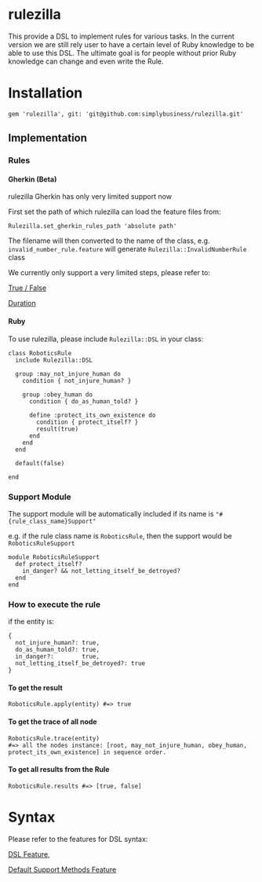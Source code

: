 rulezilla
=========

This provide a DSL to implement rules for various tasks. In the current version we are still rely user to have a certain level of Ruby knowledge to be able to use this DSL. The ultimate goal is for people without prior Ruby knowledge can change and even write the Rule.


# Installation

    gem 'rulezilla', git: 'git@github.com:simplybusiness/rulezilla.git'

## Implementation

### Rules

#### Gherkin (Beta)

rulezilla Gherkin has only very limited support now

First set the path of which rulezilla can load the feature files from:

    Rulezilla.set_gherkin_rules_path 'absolute path'

The filename will then converted to the name of the class, e.g. `invalid_number_rule.feature` will generate `Rulezilla::InvalidNumberRule` class

We currently only support a very limited steps, please refer to:

[True / False](spec/features/gherkin_rules/animal_rule.feature)

[Duration](spec/features/gherkin_rules/duration_rule.feature)


#### Ruby

To use rulezilla, please include `Rulezilla::DSL` in your class:

    class RoboticsRule
      include Rulezilla::DSL

      group :may_not_injure_human do
        condition { not_injure_human? }

        group :obey_human do
          condition { do_as_human_told? }

          define :protect_its_own_existence do
            condition { protect_itself? }
            result(true)
          end
        end
      end

      default(false)

    end

### Support Module

The support module will be automatically included if its name is `"#{rule_class_name}Support"`

e.g. if the rule class name is `RoboticsRule`, then the support would be `RoboticsRuleSupport`

    module RoboticsRuleSupport
      def protect_itself?
        in_danger? && not_letting_itself_be_detroyed?
      end
    end

### How to execute the rule

if the entity is:

    {
      not_injure_human?: true,
      do_as_human_told?: true,
      in_danger?:        true,
      not_letting_itself_be_detroyed?: true
    }

#### To get the result

    RoboticsRule.apply(entity) #=> true

#### To get the trace of all node

    RoboticsRule.trace(entity)
    #=> all the nodes instance: [root, may_not_injure_human, obey_human, protect_its_own_existence] in sequence order.

#### To get all results from the Rule

    RoboticsRule.results #=> [true, false]


# Syntax

Please refer to the features for DSL syntax:

[DSL Feature](spec/features/rulezilla_dsl_framwork.feature),

[Default Support Methods Feature](spec/features/default_support_methods.feature)
